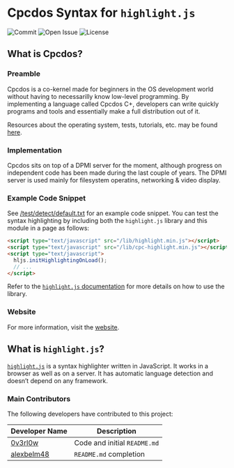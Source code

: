 # Cpcdos Syntax for `highlight.js`

![Commit](https://img.shields.io/github/last-commit/SPinti-Software/highlightjs-cpcdos?style=for-the-badge)
![Open Issue](https://img.shields.io/github/issues-raw/SPinti-Software/highlightjs-cpcdos?style=for-the-badge)
![License](https://img.shields.io/github/license/SPinti-Software/highlightjs-cpcdos?style=for-the-badge)

## What is Cpcdos?

### Preamble

Cpcdos is a co-kernel made for beginners in the OS development world without having to necessarilly know low-level programming. By implementing a language called Cpcdos C+, developers can write quickly programs and tools and essentially make a full distribution out of it.

Resources about the operating system, tests, tutorials, etc. may be found [here](https://www.youtube.com/user/cpcdososx).

### Implementation

Cpcdos sits on top of a DPMI server for the moment, although progress on independent code has been made during the last couple of years. The DPMI server is used mainly for filesystem operatins, networking & video display. 

### Example Code Snippet

See [/test/detect/default.txt](/test/detect/default.txt) for an example code snippet.
You can test the syntax highlighting by including both the `highlight.js` library and this module in a page as follows:
```html
<script type="text/javascript" src="/lib/highlight.min.js"></script>
<script type="text/javascript" src="/lib/cpc-highlight.min.js"></script>
<script type="text/javascript">
  hljs.initHighlightingOnLoad();
  // ...
</script>
```

Refer to the [`highlight.js` documentation](https://highlightjs.org/usage/) for more details on how to use the library.

### Website

For more information, visit the [website](https://cpcdos.net/en).

## What is `highlight.js`?

[`highlight.js`](https://github.com/highlightjs/highlight.js) is a syntax highlighter written in JavaScript. It works in a browser as well as on a server. It has automatic language detection and doesn’t depend on any framework.

### Main Contributors

The following developers have contributed to this project:

| Developer Name                                            | Description                                                  |
|-----------------------------------------------------------|--------------------------------------------------------------|
| [0v3rl0w](https://github.com/0v3rl0w)                     | Code and initial `README.md`                                 |
| [alexbelm48](https://github.com/alexbelm48)               | `README.md` completion                                       |

